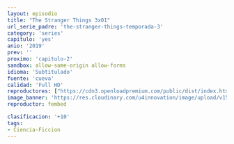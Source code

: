 ```yaml
---
layout: episodio
title: "The Stranger Things 3x01"
url_serie_padre: 'the-stranger-things-temporada-3'
category: 'series'
capitulo: 'yes'
anio: '2019'
prev: ''
proximo: 'capitulo-2'
sandbox: allow-same-origin allow-forms
idioma: 'Subtitulado'
fuente: 'cueva'
calidad: 'Full HD'
reproductores: ["https://cdn3.openloadpremium.com/public/dist/index.html?id=c55b4a559c41cd21a192cb22d21bc38b"]
image_banner: 'https://res.cloudinary.com/u4innovation/image/upload/v1562298880/stranger3-banner-min_zin3n0.jpg'
reproductor: fembed

clasificacion: '+10'
tags:
- Ciencia-Ficcion
---
```












